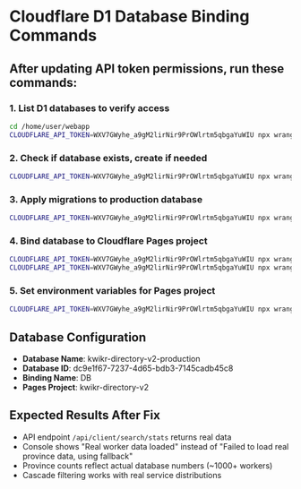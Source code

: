 # Cloudflare D1 Database Binding Commands

## After updating API token permissions, run these commands:

### 1. List D1 databases to verify access
```bash
cd /home/user/webapp
CLOUDFLARE_API_TOKEN=WXV7GWyhe_a9gM2lirNir9PrOWlrtm5qbgaYuWIU npx wrangler d1 list
```

### 2. Check if database exists, create if needed
```bash
CLOUDFLARE_API_TOKEN=WXV7GWyhe_a9gM2lirNir9PrOWlrtm5qbgaYuWIU npx wrangler d1 create kwikr-directory-v2-production
```

### 3. Apply migrations to production database
```bash
CLOUDFLARE_API_TOKEN=WXV7GWyhe_a9gM2lirNir9PrOWlrtm5qbgaYuWIU npx wrangler d1 migrations apply kwikr-directory-v2-production --remote
```

### 4. Bind database to Cloudflare Pages project
```bash
CLOUDFLARE_API_TOKEN=WXV7GWyhe_a9gM2lirNir9PrOWlrtm5qbgaYuWIU npx wrangler pages project list
CLOUDFLARE_API_TOKEN=WXV7GWyhe_a9gM2lirNir9PrOWlrtm5qbgaYuWIU npx wrangler pages deployment create --project-name kwikr-directory-v2
```

### 5. Set environment variables for Pages project
```bash
CLOUDFLARE_API_TOKEN=WXV7GWyhe_a9gM2lirNir9PrOWlrtm5qbgaYuWIU npx wrangler pages secret put DB_BINDING --project-name kwikr-directory-v2
```

## Database Configuration
- **Database Name**: kwikr-directory-v2-production
- **Database ID**: dc9e1f67-7237-4d65-bdb3-7145cadb45c8  
- **Binding Name**: DB
- **Pages Project**: kwikr-directory-v2

## Expected Results After Fix
- API endpoint `/api/client/search/stats` returns real data
- Console shows "Real worker data loaded" instead of "Failed to load real province data, using fallback"
- Province counts reflect actual database numbers (~1000+ workers)
- Cascade filtering works with real service distributions